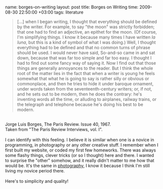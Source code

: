 name: borges-on-writing
layout: post
title: Borges on Writing
time: 2009-08-30 22:50:00 +03:00
tags: literature

<blockquote>[...] when I began writing, I thought that everything should be defined by the writer. For example, to say "the moon" was strictly forbidden; that one had to find an adjective, an epithet for the moon. (Of course, I'm simplifying things. I know it because many times I have written <span style="font-style:italic;">la luna</span>, but this is a kind of symbol of what I was doing.) Well, I thought everything had to be defined and that no common turns of phrase should be used. I would never have said, So-and-so came in and sat down, because that was far too simple and far too easy. I thought I had to find out some fancy way of saying it. Now I find out that those things are generally annoyances to the reader. But I think the whole root of the matter lies in the fact that when a writer is young he feels somewhat that what he is going to say is rather silly or obvious or commonplace, and then he tries to hide it under baroque ornament, under words taken from the seventeenth-century writers; or, if not, and he sets out to be modern, then he does the contrary: he's inventing words all the time, or alluding to airplanes, railway trains, or the telegraph and telephone because he's doing his best to be modern.<br /></blockquote><br />Jorge Luis Borges, The Paris Review. Issue 40, 1967.<br />Taken from "The Paris Review Interviews, vol. I".<br /><br />I can identify with this feeling. I believe it is similar when one is a novice in programming, in photography or any other creative stuff. I remember when I first built my website, or coded my first few homeworks. There was always some flashy things, clever tricks (or so I thought) here and there. I wanted to surprise the "other" somehow, and it really didn't matter to me how that would be. It's the same in <a href="http://blog.tayfunsen.com/search/label/foto%C4%9Fraf">photography</a>, I know it because I think I'm still living my novice period there.<br /><br />Here's to simplicity and quality!
